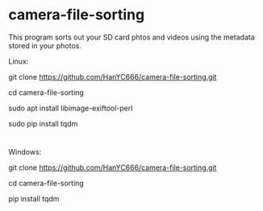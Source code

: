 # camera-file-sorting
This program sorts out your SD card phtos and videos using the metadata stored in your photos.

Linux:

git clone https://github.com/HanYC666/camera-file-sorting.git

cd camera-file-sorting

sudo apt install libimage-exiftool-perl

sudo pip install tqdm

# 

Windows:

git clone https://github.com/HanYC666/camera-file-sorting.git

cd camera-file-sorting

pip install tqdm
